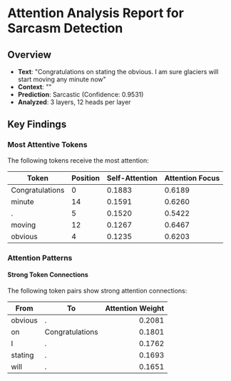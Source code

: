 
# Attention Analysis Report for Sarcasm Detection

## Overview
- **Text**: "Congratulations on stating the obvious. I am sure glaciers will start moving any minute now"
- **Context**: ""
- **Prediction**: Sarcastic (Confidence: 0.9531)
- **Analyzed**: 3 layers, 12 heads per layer

## Key Findings

### Most Attentive Tokens
The following tokens receive the most attention:

| Token | Position | Self-Attention | Attention Focus |
|-------|----------|----------------|----------------|
| Congratulations | 0 | 0.1883 | 0.6189 |
| minute | 14 | 0.1591 | 0.6260 |
| . | 5 | 0.1520 | 0.5422 |
| moving | 12 | 0.1267 | 0.6467 |
| obvious | 4 | 0.1235 | 0.6203 |

### Attention Patterns

#### Strong Token Connections
The following token pairs show strong attention connections:

| From | To | Attention Weight |
|------|----|-----------------:|
| obvious | . | 0.2081 |
| on | Congratulations | 0.1801 |
| I | . | 0.1762 |
| stating | . | 0.1693 |
| will | . | 0.1651 |
